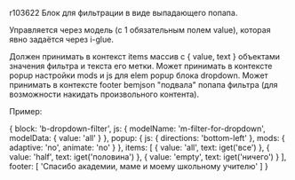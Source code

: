 r103622
Блок для фильтрации в виде выпадающего попапа.

Управляется через модель (с 1 обязательным полем value), которая явно задаётся через i-glue.

Должен принимать в контекст items массив с { value, text } объектами значения фильтра и текста его метки.
Может принимать в контексте popup настройки mods и js для elem popup блока dropdown.
Может принимать в контексте footer bemjson "подвала" попапа фильтра (для возможности накидать произвольного контента).

Пример:

{
    block: 'b-dropdown-filter',
    js: {
        modelName: 'm-filter-for-dropdown',
        modelData: { value: 'all' }
    },
    popup: {
        js: { directions: 'bottom-left' },
        mods: { adaptive: 'no', animate: 'no' }
    },
    items: [
        { value: 'all', text: iget('все') },
        { value: 'half', text: iget('половина') },
        { value: 'empty', text: iget('ничего') }
    ],
    footer: [
        'Спасибо академии, маме и моему школьному учителю'
    ]
}
